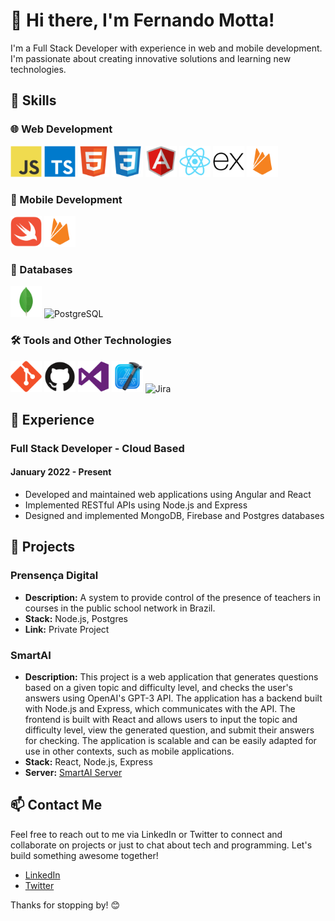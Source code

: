 # 👋 Hi there, I'm Fernando Motta!

I'm a Full Stack Developer with experience in web and mobile development. I'm passionate about creating innovative solutions and learning new technologies.

## 🚀 Skills

### 🌐 Web Development
<p align="left">
  <img src="https://raw.githubusercontent.com/devicons/devicon/master/icons/javascript/javascript-original.svg" alt="JavaScript" height="50" />
  <img src="https://raw.githubusercontent.com/devicons/devicon/master/icons/typescript/typescript-original.svg" alt="TypeScript" height="50" />
  <img src="https://raw.githubusercontent.com/devicons/devicon/master/icons/html5/html5-original.svg" alt="HTML5" height="50" />
  <img src="https://raw.githubusercontent.com/devicons/devicon/master/icons/css3/css3-original.svg" alt="CSS3" height="50" />
  <img src="https://raw.githubusercontent.com/devicons/devicon/master/icons/angularjs/angularjs-original.svg" alt="AngularJS" height="50" />
  <img src="https://raw.githubusercontent.com/devicons/devicon/master/icons/react/react-original.svg" alt="React" height="50" />
  <img src="https://raw.githubusercontent.com/devicons/devicon/master/icons/express/express-original.svg" alt="Express" height="50" />
  <img src="https://raw.githubusercontent.com/devicons/devicon/master/icons/firebase/firebase-plain.svg" alt="Firebase" height="50" />
</p>

### 📱 Mobile Development
<p align="left">
  <img src="https://raw.githubusercontent.com/devicons/devicon/master/icons/swift/swift-original.svg" alt="Swift" height="50" />
  <img src="https://raw.githubusercontent.com/devicons/devicon/master/icons/firebase/firebase-plain.svg" alt="Firebase" height="50" />
</p>

### 💾 Databases
<p align="left">
  <img src="https://raw.githubusercontent.com/devicons/devicon/master/icons/mongodb/mongodb-original.svg" alt="MongoDB" height="50" />
  <img src="https://cdn.jsdelivr.net/gh/devicons/devicon/icons/postgresql/postgresql-original.svg" alt="PostgreSQL" height="50" />
</p>

### 🛠️ Tools and Other Technologies
<p align="left">
  <img src="https://raw.githubusercontent.com/devicons/devicon/master/icons/git/git-original.svg" alt="Git" height="50" />
  <img src="https://raw.githubusercontent.com/devicons/devicon/master/icons/github/github-original.svg" alt="GitHub" height="50" />
  <img src="https://raw.githubusercontent.com/devicons/devicon/master/icons/visualstudio/visualstudio-plain.svg" alt="Visual Studio Code" height="50" />
  <img src="https://raw.githubusercontent.com/devicons/devicon/master/icons/xcode/xcode-original.svg" alt="Xcode" height="50" />
  <img src="https://cdn.jsdelivr.net/gh/devicons/devicon/icons/jira/jira-original.svg" alt="Jira" height="50" />
</p>

## 🔭 Experience

### Full Stack Developer - Cloud Based
#### January 2022 - Present

- Developed and maintained web applications using Angular and React
- Implemented RESTful APIs using Node.js and Express
- Designed and implemented MongoDB, Firebase and Postgres databases

## 🌱 Projects

### Prensença Digital

- **Description:** A system to provide control of the presence of teachers in courses in the public school network in Brazil.
- **Stack:** Node.js, Postgres
- **Link:** Private Project

### SmartAI

- **Description:** This project is a web application that generates questions based on a given topic and difficulty level, and checks the user's answers using OpenAI's GPT-3 API. The application has a backend built with Node.js and Express, which communicates with the API. The frontend is built with React and allows users to input the topic and difficulty level, view the generated question, and submit their answers for checking. The application is scalable and can be easily adapted for use in other contexts, such as mobile applications.
- **Stack:** React, Node.js, Express
- **Server:** [SmartAI Server](https://github.com/FeMotta/server-smartai)

## 📫 Contact Me

Feel free to reach out to me via LinkedIn or Twitter to connect and collaborate on projects or just to chat about tech and programming. Let's build something awesome together!

- [LinkedIn](https://www.linkedin.com/in/fernando-motta-dev/)
- [Twitter](https://twitter.com/feemoottaa)

Thanks for stopping by! 😊
